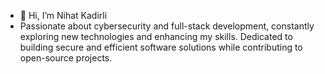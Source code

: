 - 👋 Hi, I’m Nihat Kadirli
- Passionate about cybersecurity and full-stack development, constantly exploring new technologies and enhancing my skills. Dedicated to building secure and efficient software solutions while contributing to open-source projects.


